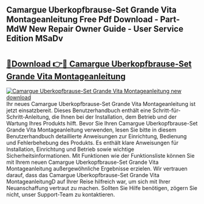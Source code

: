## Camargue Uberkopfbrause-Set Grande Vita Montageanleitung Free Pdf Download - Part-MdW New Repair Owner Guide - User Service Edition MSaDv

# <h2><a href="http://df6yer.blite.top/?on=Camargue+Uberkopfbrause-Set+Grande+Vita+Montageanleitung">🔗Download 👉🔴 Camargue Uberkopfbrause-Set Grande Vita Montageanleitung</a></h2>

[![Camargue Uberkopfbrause-Set Grande Vita Montageanleitung new download](https://i.imgur.com/lujVjoI.png)](http://df6yer.blite.top/?on=Camargue+Uberkopfbrause-Set+Grande+Vita+Montageanleitung)
Ihr neues Camargue Uberkopfbrause-Set Grande Vita Montageanleitung ist jetzt einsatzbereit. Dieses Benutzerhandbuch enthält eine Schritt-für-Schritt-Anleitung, die Ihnen bei der Installation, dem Betrieb und der Wartung Ihres Produkts hilft. Bevor Sie Ihren Camargue Uberkopfbrause-Set Grande Vita Montageanleitung verwenden, lesen Sie bitte in diesem Benutzerhandbuch detaillierte Anweisungen zur Einrichtung, Bedienung und Fehlerbehebung des Produkts. Es enthält klare Anweisungen für Installation, Einrichtung und Betrieb sowie wichtige Sicherheitsinformationen. Mit Funktionen wie der Funktionsliste können Sie mit Ihrem neuen Camargue Uberkopfbrause-Set Grande Vita Montageanleitung außergewöhnliche Ergebnisse erzielen. Wir vertrauen darauf, dass das Camargue Uberkopfbrause-Set Grande Vita MontageanleitungD auf Ihrer Reise hilfreich war, um sich mit Ihrer Neuanschaffung vertraut zu machen. Sollten Sie Hilfe benötigen, zögern Sie nicht, unser Support-Team zu kontaktieren.
